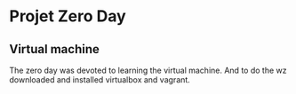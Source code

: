 # Projet Zero Day

## Virtual machine

 The zero day was devoted to learning the virtual machine.
 And to do the wz downloaded and installed virtualbox and vagrant.